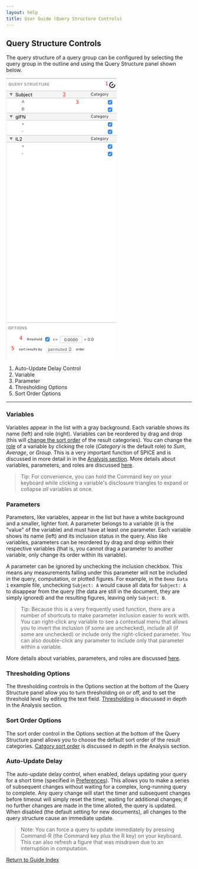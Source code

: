 ```yaml
---
layout: help
title: User Guide (Query Structure Controls)
---
```


## Query Structure Controls

The query structure of a query group can be configured by selecting the query group in the outline and using the Query Structure panel shown below.

![Query Structure Panel](images/querycontrols.png "Query Structure Panel")

1. Auto-Update Delay Control
2. Variable
3. Parameter
4. Thresholding Options
5. Sort Order Options

-----

### Variables

Variables appear in the list with a gray background. Each variable shows its name (left) and role (right). Variables can be reordered by drag and drop (this will [change the sort order](analysis-categoryorder) of the result categories). You can change the [role](guide-variablessparamsroles) of a variable by clicking the role (*Category* is the default role) to *Sum*, *Average*, or *Group*. This is a very important function of SPICE and is discussed in more detail in in the [Analysis section](analysis-summingandaveragingversusgrouping). More details about variables, parameters, and roles are discussed [here](guide-variablesparametersroles).

> Tip: For convenience, you can hold the Command key on your keyboard while clicking a variable's disclosure triangles to expand or collapse *all* variables at once.

### Parameters

Parameters, like variables, appear in the list but have a white background and a smaller, lighter font. A parameter belongs to a variable (it is the "value" of the variable) and must have at least one parameter. Each variable shows its name (left) and its inclusion status in the query. Also like variables, parameters can be reordered by drag and drop within their respective variables (that is, you cannot drag a parameter to another variable, only change its order within its variable).

A parameter can be ignored by unchecking the inclusion checkbox. This means any measurements falling under this parameter will not be included in the query, computation, or plotted figures. For example, in the `Demo Data 1` example file, unchecking `Subject: A` would cause all data for `Subject: A` to disappear from the query (the data are still in the document, they are simply ignored) and the resulting figures, leaving only `Subject: B`.

> Tip: Because this is a very frequently used function, there are a number of shortcuts to make parameter inclusion easier to work with. You can right-click any variable to see a contextual menu that allows you to invert the inclusion (if some are unchecked), include all (if some are unchecked) or include only the right-clicked parameter. You can also double-click any parameter to include only that parameter within a variable.

 More details about variables, parameters, and roles are discussed [here](guide-variablesparametersroles).

### Thresholding Options

The thresholding controls in the Options section at the bottom of the Query Structure panel allow you to turn thresholding on or off, and to set the threshold level by editing the text field. [Thresholding](analisys-thresholding) is discussed in depth in the Analysis section.

### Sort Order Options

The sort order control in the Options section at the bottom of the Query Structure panel allows you to choose the default sort order of the result categories. [Catgory sort order](analysis-categoryorder) is discussed in depth in the Analysis section.

### Auto-Update Delay

The auto-update delay control, when enabled, delays updating your query for a short time (specified in [Preferences](preferences)). This allows you to make a series of subsequent changes without waiting for a complex, long-running query to complete. Any query change will start the timer and subsequent changes before timeout will simply reset the timer, waiting for additional changes; if no further changes are made in the time alloted, the query is updated. When disabled (the default setting for new documents), all changes to the query structure cause an immediate update.

> Note: You can force a query to update immediately by pressing Command-R (the Command key plus the R key) on your keyboard. This can also refresh a figure that was misdrawn due to an interruption in computation.

[Return to Guide Index](guide)
